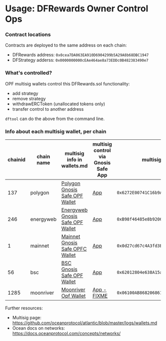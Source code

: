 # Usage: DFRewards Owner Control Ops


### Contract locations

Contracts are deployed to the same address on each chain:
- DFRewards address: `0x0cea7DA063EA910D6904299b5A29A8b68DBC1947`
- DFStrategy adderss: `0x0000000000cEAe464ae8a73EDDc0B482383490e7`

### What's controlled?

OPF multisig wallets control this DFRewards.sol functionality:

- add strategy
- remove strategy
- withdrawERCToken (unallocated tokens only)
- transfer control to another address

`dftool` can do the above from the command line.

### Info about each multisig wallet, per chain

| chainid | chain name | multisig info in wallets.md | multisig control via Gnosis Safe App | multisig wallet address |
| ------- | ---------- | --------------------------- | ------------------------------------ | ----------------------- |
| 137     | polygon    | [Polygon Gnosis Safe OPF Wallet](https://github.com/oceanprotocol/atlantic/blob/master/logs/wallets.md#polygon-gnosis-safe-opf-wallet) | [App](https://gnosis-safe.io/app/matic:0x6272E00741C16b9A337E29DB672d51Af09eA87dD/home) | `0x6272E00741C16b9A337E29DB672d51Af09eA87dD` |
| 246     | energyweb  | [Energyweb Gnosis Safe OPF Wallet](https://github.com/oceanprotocol/atlantic/blob/master/logs/wallets.md#energyweb-gnosis-safe-opf-wallet)| [App](https://gnosis-safe.io/app/ewt:0xB98f46485e8b9206158D8127BAF81Dbfd6139Cef/home)| `0xB98f46485e8b9206158D8127BAF81Dbfd6139Cef` |
| 1       | mainnet    | [Mainnet Gnosis Safe OPFC Wallet](https://github.com/oceanprotocol/atlantic/blob/master/logs/wallets.md#mainnet-gnosis-safe-opfc-wallet) | [App](https://gnosis-safe.io/app/eth:0x0d27cd67c4A3fd3Eb9C7C757582f59089F058167/home) | `0x0d27cd67c4A3fd3Eb9C7C757582f59089F058167` |
| 56      | bsc        | [BSC Gnosis Safe OPF Wallet](https://github.com/oceanprotocol/atlantic/blob/master/logs/wallets.md#bsc-gnosis-safe-opf-wallet) | [App](https://gnosis-safe.io/app/eth:0x62012804e638A15a5beC5aDE01756A7C8d0E50Cc/home) | `0x62012804e638A15a5beC5aDE01756A7C8d0E50Cc` |
| 1285    | moonriver  | [Moonriver Opf Wallet](https://github.com/oceanprotocol/atlantic/blob/master/logs/wallets.md#moonriver-opf-wallet) | [App - FIXME]()  | `0x06100AB868206861a4D7936166A91668c2Ce1312` |

Further resources:
- Multisig page: https://github.com/oceanprotocol/atlantic/blob/master/logs/wallets.md
- Ocean docs on networks: https://docs.oceanprotocol.com/concepts/networks/
